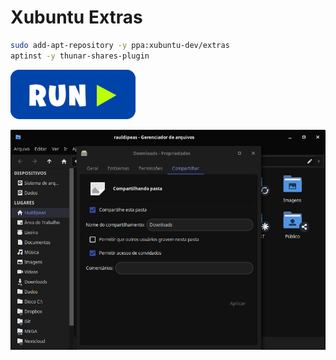 # Xubuntu Extras
```bash
sudo add-apt-repository -y ppa:xubuntu-dev/extras
aptinst -y thunar-shares-plugin
```
[![bashrun](../images/bashrun.png)](br:xubuntu-extras)

![thunar-share](../images/thunar-share.png)